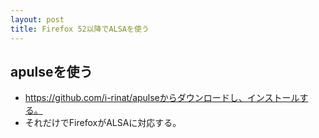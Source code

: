 ```yaml
---
layout: post
title: Firefox 52以降でALSAを使う
---
```


## apulseを使う
 - https://github.com/i-rinat/apulseからダウンロードし、インストールする。
 - それだけでFirefoxがALSAに対応する。
